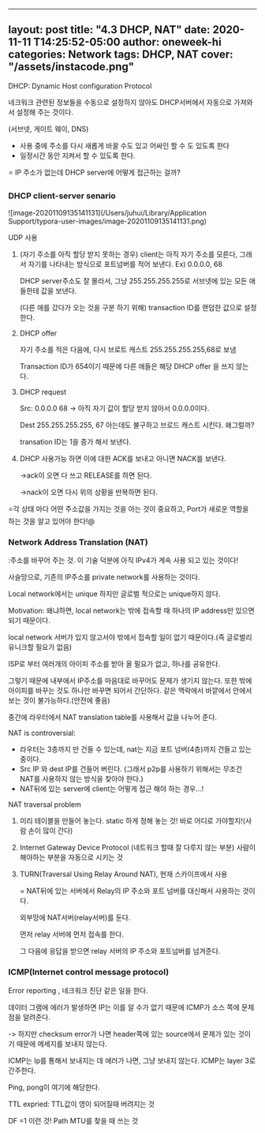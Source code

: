 
---
layout: post
title:  "4.3  DHCP,  NAT"
date:   2020-11-11 T14:25:52-05:00
author: oneweek-hi
categories: Network
tags:   DHCP, NAT
cover:  "/assets/instacode.png"
---


DHCP: Dynamic Host configuration Protocol

네크워크 관련된 정보들을 수동으로 설정하지 않아도 DHCP서버에서 자동으로 가져와서 설정해 주는 것이다.

(서브넷, 게이트 웨이, DNS)

- 사용 중에 주소를 다시 새롭게 바꿀 수도 있고 어싸인 할 수 도 있도록 한다
- 일정시간 동안 지켜서 할 수 있도록 한다.



:star: IP 주소가 없는데 DHCP server에 어떻게 접근하는 걸까?

### DHCP client-server senario

![image-20201109135141131](/Users/juhui/Library/Application Support/typora-user-images/image-20201109135141131.png)

UDP 사용

1. (자기 주소를 아직 할당 받지 못하는 경우) client는 아직 자기 주소를 모른다, 그래서 자기를 나타내는 방식으로 포트넘버를 적어 보낸다. Ex) 0.0.0.0, 68

   DHCP server주소도 잘 몰라서, 그냥 255.255.255.255로 서브넷에 있는 모든 애들한테 값을 보낸다.

   (다른 애를 갔다가 오는 것을 구분 하기 위해) transaction ID를 랜덤한 값으로 설정한다. 

2. DHCP offer

   자기 주소를 적은 다음에, 다시 브로트 캐스트 255.255.255.255,68로 보냄

   Transaction ID가 654이기 때문에 다른 애들은 해당 DHCP offer 을 쓰지 않는다.

3. DHCP request

   Src: 0.0.0.0 68 -> 아직 자기 값이 할당 받지 않아서 0.0.0.0이다.

   Dest 255.255.255.255, 67 아는데도 불구하고 브로드 캐스트 시킨다. 왜그럴까?

   transation ID는 1을 증가 해서 보낸다.

4. DHCP 사용가능 하면 이에 대한 ACK를 보내고 아니면 NACK를 보낸다.

   ->ack이 오면 다 쓰고 RELEASE를 하면 된다.

   ->nack이 오면 다시 위의 상황을 반복하면 된다.



:star:각 상태 마다 어떤 주소값을 가지는 것을 아는 것이 중요하고, Port가 새로운 역할을 하는 것을 알고 있어야 한다!@



### Network Address Translation (NAT)

:주소를 바꾸어 주는 것. 이 기술 덕분에 아직 IPv4가 계속 사용 되고 있는 것이다!

사슬망으로, 기존의 IP주소를 private network를 사용하는 것이다. 

 Local network에서는 unique 하지만 글로벌 적으로는 unique하지 않다.



Motivation: 왜냐하면, local network는 밖에 접속할 때 하나의 IP address만 있으면 되기 때문이다.

local network 서버가 있지 않고서야 밖에서 접속할 일이 없기 때문이다.(즉 글로벌리 유니크할 필요가 없음)

ISP로 부터 여러개의 아이피 주소를 받아 올 필요가 없고, 하나를 공유한다.

그렇기 때문에 내부에서 IP주소를 마음대로 바꾸어도 문제가 생기지 않는다. 또한 밖에 아이피를 바꾸는 것도 하나만 바꾸면 되어서 간단하다. 같은 맥락에서 바깥에서 안에서 보는 것이 불가능하다.(안전에 좋음)



중간에 라우터에서 NAT translation table를 사용해서 값을 나누어 준다. 



NAT is controversial:

- 라우터는 3층까지 만 건들 수 있는데, nat는 지금 포트 넘버(4층)까지 건들고 있는 중이다.
-  Src IP 와 dest IP를 건들어 버린다. (그래서 p2p를 사용하기 위해서는 무조건 NAT를 사용하지 않는 방식을 찾아야 한다.)
- NAT뒤에 있는 server에 client는 어떻게 접근 해야 하는 경우...!



NAT traversal problem

1. 미리 테이블을 만들어 놓는다. static 하게 정해 놓는 것! 바로 어디로 가야할지!(사람 손이 많이 간다)

2. Internet Gateway Device Protocol (네트워크 할때 잘 다루지 않는 부분)  사람이 해야하는 부분을 자동으로 시키는 것

3. TURN(Traversal Using Relay Around NAT), 현재 스카이프에서 사용

    = NAT뒤에 있는 서버에서  Relay의 IP 주소와 포트 넘버를 대신해서 사용하는 것이다.

   외부망에 NAT서버(relay서버)를 둔다. 

   먼저 relay 서버에 먼저 접속를 한다. 

   그 다음에 응답을 받으면 relay 서버의 IP 주소와 포트넘버를 넘겨준다.    



### ICMP(Internet control message protocol)

Error reporting , 네크워크 진단 같은 일을 한다. 

데이터 그램에 에러가 발생하면 IP는 이를 알 수가 없기 때문에 ICMP가 소스 쪽에 문제점을 알려준다. 

-> 하지만 checksum error가 나면 header쪽에 있는 source에서 문제가 있는 것이기 때문에 메세지를 보내지 않는다.

ICMP는 Ip를 통해서 보내지는 데 에러가 나면, 그냥 보내지 않는다. ICMP는 layer 3로 간주한다. 

Ping, pong이 여기에 해당한다.

TTL expried: TTL값이 영이 되어질때 버려지는 것

DF =1 이런 것! Path MTU를 찾을 때 쓰는 것

  

